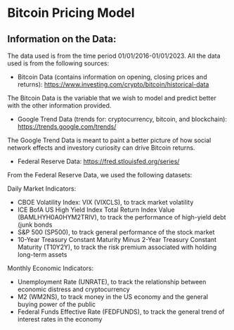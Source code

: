 # Bitcoin Pricing Model

## Information on the Data:

The data used is from the time period 01/01/2016-01/01/2023. All the data used is from the following sources:
- Bitcoin Data (contains information on opening, closing prices and returns): https://www.investing.com/crypto/bitcoin/historical-data

The Bitcoin Data is the variable that we wish to model and predict better with the other information provided.


- Google Trend Data (trends for: cryptocurrency, bitcoin, and blockchain): https://trends.google.com/trends/


The Google Trend Data is meant to paint a better picture of how social network effects and investory curiosity can drive Bitcoin returns.

- Federal Reserve Data: https://fred.stlouisfed.org/series/

From the Federal Reserve Data, we used the following datasets:

Daily Market Indicators:
- CBOE Volatility Index: VIX (VIXCLS), to track market volatility
- ICE BofA US High Yield Index Total Return Index Value (BAMLHYH0A0HYM2TRIV), to track the performance of high-yield debt (junk bonds
- S&P 500 (SP500), to track general performance of the stock market
- 10-Year Treasury Constant Maturity Minus 2-Year Treasury Constant Maturity (T10Y2Y), to track the risk premium associated with holding long-term assets


Monthly Economic Indicators:
- Unemployment Rate (UNRATE), to track the relationship between economic distress and cryptocurrency
- M2 (WM2NS), to track money in the US economy and the general buying power of the public
- Federal Funds Effective Rate (FEDFUNDS), to track the general trend of interest rates in the economy
